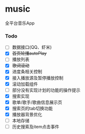 # music
全平台音乐App

### Todo
 - [ ] 数据接口(QQ、虾米)
 - [x] ~~首页轮播autoPlay~~
 - [ ] 播放列表
 - [x] ~~歌词滚动~~
 - [x] 进度条相关控制
 - [x] 接入播放源及暂停播放控制
 - [x] 滚动加载组件
 - [ ] 部分没有实现计划的功能的操作提示
 - [x] 搜索实现
 - [x] 歌单/歌手/歌曲信息展示页
 - [x] 搜索页的tab切换功能
 - [x] 播放器背景优化
 - [ ] 本地存储
 - [ ] 历史搜索及item点击事件